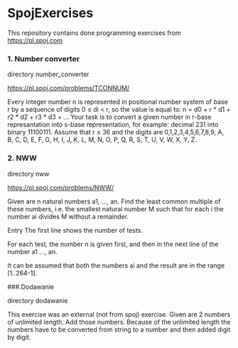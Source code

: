 # SpojExercises

This repository contains done programming exercises from https://pl.spoj.com

### 1. Number converter

 directory number_converter
 
 https://pl.spoj.com/problems/TCONNUM/

 Every integer number n is represented in positional number system of base r by a sequence of digits 0 ≤ di < r, so the value is equal to:
n = d0  + r * d1 + r2 * d2 + r3 * d3 + ...
Your task is to convert a given number in r-base represantation into s-base representation, for example: decimal 231 into binary 11100111. Assume that r ≤ 36 and the digits are 0,1,2,3,4,5,6,7,8,9, A, B, C, D, E, F, G, H, I, J, K, L, M, N, O, P, Q, R, S, T, U, V, W, X, Y, Z.

### 2. NWW

directory nww

https://pl.spoj.com/problems/NWW/

Given are n natural numbers a1, ..., an. Find the least common multiple of these numbers, i.e. the smallest natural number M such that for each i the number ai divides M without a remainder.

Entry
The first line shows the number of tests.

For each test, the number n is given first, and then in the next line of the number a1 ..., an.

It can be assumed that both the numbers ai and the result are in the range [1..264-1].

###.Dodawanie

directory dodawanie

This exercise was an external (not from spoj) exercise. Given are 2 numbers of unlimited length. Add those numbers. Because of the unlimited length the numbers have to be converted from string to a number and then added digit by digit. 




